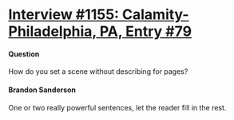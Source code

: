 # [Interview #1155: Calamity-Philadelphia, PA, Entry #79](https://www.theoryland.com/intvmain.php?i=1155#79)

#### Question

How do you set a scene without describing for pages?

#### Brandon Sanderson

One or two really powerful sentences, let the reader fill in the rest.

